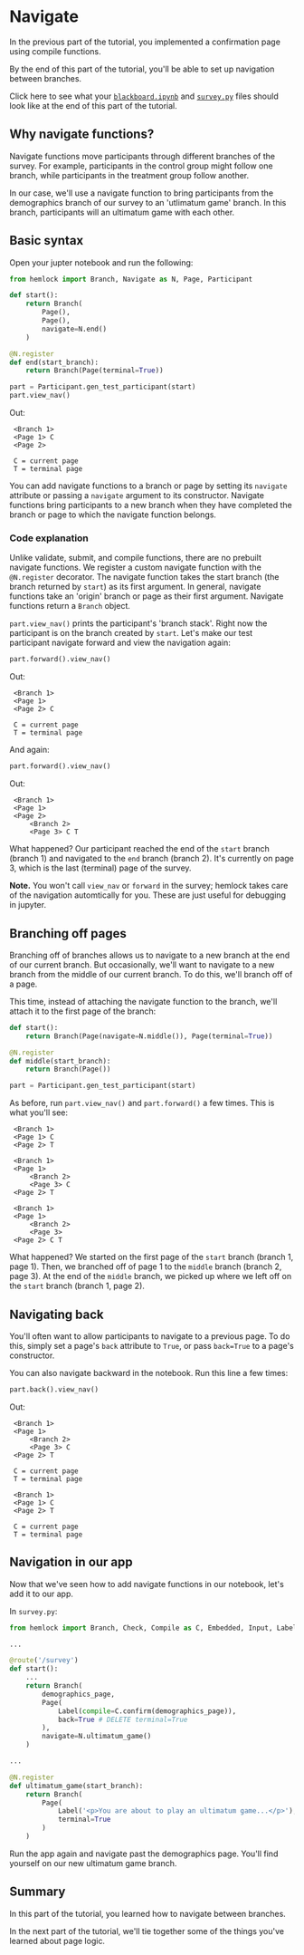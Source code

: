 # Navigate

In the previous part of the tutorial, you implemented a confirmation page using compile functions.

By the end of this part of the tutorial, you'll be able to set up navigation between branches.

Click here to see what your <a href="https://github.com/dsbowen/hemlock-tutorial/blob/v0.6/blackboard.ipynb" target="_blank">`blackboard.ipynb`</a> and <a href="https://github.com/dsbowen/hemlock-tutorial/blob/v0.6/survey.py" target="_blank">`survey.py`</a> files should look like at the end of this part of the tutorial.

## Why navigate functions?

Navigate functions move participants through different branches of the survey. For example, participants in the control group might follow one branch, while participants in the treatment group follow another.

In our case, we'll use a navigate function to bring participants from the demographics branch of our survey to an 'utlimatum game' branch. In this branch, participants will an ultimatum game with each other.

## Basic syntax

Open your jupter notebook and run the following:

```python
from hemlock import Branch, Navigate as N, Page, Participant

def start():
    return Branch(
        Page(), 
        Page(), 
        navigate=N.end()
    )

@N.register
def end(start_branch):
    return Branch(Page(terminal=True))

part = Participant.gen_test_participant(start)
part.view_nav()
```

Out:

```
 <Branch 1>
 <Page 1> C 
 <Page 2>  

 C = current page 
 T = terminal page
```

You can add navigate functions to a branch or page by setting its `navigate` attribute or passing a `navigate` argument to its constructor. Navigate functions bring participants to a new branch when they have completed the branch or page to which the navigate function belongs.

### Code explanation

Unlike validate, submit, and compile functions, there are no prebuilt navigate functions. We register a custom navigate function with the `@N.register` decorator. The navigate function takes the start branch (the branch returned by `start`) as its first argument. In general, navigate functions take an 'origin' branch or page as their first argument. Navigate functions return a `Branch` object.

`part.view_nav()` prints the participant's 'branch stack'. Right now the participant is on the branch created by `start`. Let's make our test participant navigate forward and view the navigation again:

```python
part.forward().view_nav()
```

Out:

```
 <Branch 1>
 <Page 1>  
 <Page 2> C 

 C = current page 
 T = terminal page
```

And again:

```python
part.forward().view_nav()
```

Out:

```
 <Branch 1>
 <Page 1>  
 <Page 2>  
     <Branch 2>
     <Page 3> C T
```

What happened? Our participant reached the end of the `start` branch (branch 1) and navigated to the `end` branch (branch 2). It's currently on page 3, which is the last (terminal) page of the survey.

**Note.** You won't call `view_nav` or `forward` in the survey; hemlock takes care of the navigation automtically for you. These are just useful for debugging in jupyter.

## Branching off pages

Branching off of branches allows us to navigate to a new branch at the end of our current branch. But occasionally, we'll want to navigate to a new branch from the middle of our current branch. To do this, we'll branch off of a page.

This time, instead of attaching the navigate function to the branch, we'll attach it to the first page of the branch:

```python
def start():
    return Branch(Page(navigate=N.middle()), Page(terminal=True))

@N.register
def middle(start_branch):
    return Branch(Page())

part = Participant.gen_test_participant(start)
```

As before, run `part.view_nav()` and `part.forward()` a few times. This is what you'll see:

```
 <Branch 1>
 <Page 1> C 
 <Page 2> T
```

```
 <Branch 1>
 <Page 1> 
     <Branch 2>
     <Page 3> C 
 <Page 2> T
```

```
 <Branch 1>
 <Page 1> 
     <Branch 2>
     <Page 3> 
 <Page 2> C T
```

What happened? We started on the first page of the `start` branch (branch 1, page 1). Then, we branched off of page 1 to the `middle` branch (branch 2, page 3). At the end of the `middle` branch, we picked up where we left off on the `start` branch (branch 1, page 2).

## Navigating back

You'll often want to allow participants to navigate to a previous page. To do this, simply set a page's `back` attribute to `True`, or pass `back=True` to a page's constructor. 

You can also navigate backward in the notebook. Run this line a few times:

```python
part.back().view_nav()
```

Out:

```
 <Branch 1>
 <Page 1> 
     <Branch 2>
     <Page 3> C 
 <Page 2> T

 C = current page 
 T = terminal page
```

```
 <Branch 1>
 <Page 1> C 
 <Page 2> T

 C = current page 
 T = terminal page
```

## Navigation in our app

Now that we've seen how to add navigate functions in our notebook, let's add it to our app.

In `survey.py`:

```python
from hemlock import Branch, Check, Compile as C, Embedded, Input, Label, Navigate as N, Page, Range, Select, Submit as S, Validate as V, route

...

@route('/survey')
def start():
    ...
    return Branch(
        demographics_page,
        Page(
            Label(compile=C.confirm(demographics_page)),
            back=True # DELETE terminal=True
        ),
        navigate=N.ultimatum_game()
    )

...

@N.register
def ultimatum_game(start_branch):
    return Branch(
        Page(
            Label('<p>You are about to play an ultimatum game...</p>'),
            terminal=True
        )
    )
```

Run the app again and navigate past the demographics page. You'll find yourself on our new ultimatum game branch.

## Summary

In this part of the tutorial, you learned how to navigate between branches. 

In the next part of the tutorial, we'll tie together some of the things you've learned about page logic.